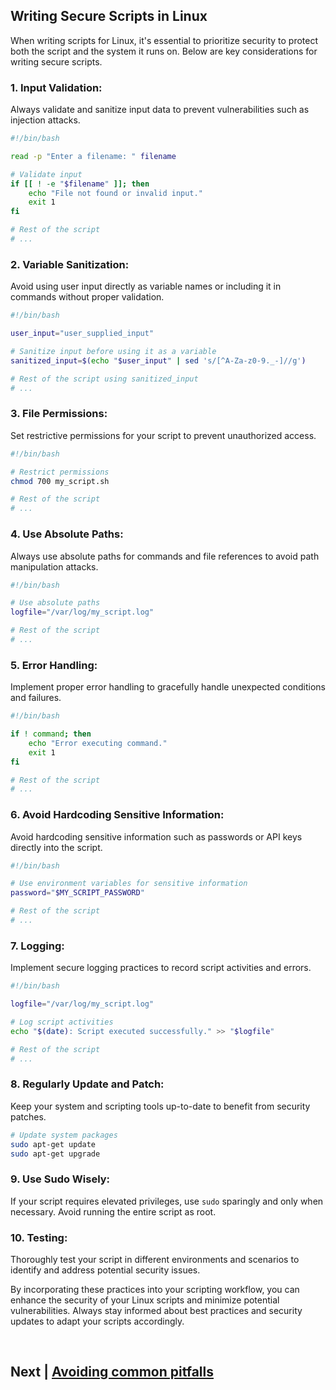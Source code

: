## Writing Secure Scripts in Linux

When writing scripts for Linux, it's essential to prioritize security to protect both the script and the system it runs on. Below are key considerations for writing secure scripts.

### 1. **Input Validation:**

Always validate and sanitize input data to prevent vulnerabilities such as injection attacks.

```bash
#!/bin/bash

read -p "Enter a filename: " filename

# Validate input
if [[ ! -e "$filename" ]]; then
    echo "File not found or invalid input."
    exit 1
fi

# Rest of the script
# ...
```

### 2. **Variable Sanitization:**

Avoid using user input directly as variable names or including it in commands without proper validation.

```bash
#!/bin/bash

user_input="user_supplied_input"

# Sanitize input before using it as a variable
sanitized_input=$(echo "$user_input" | sed 's/[^A-Za-z0-9._-]//g')

# Rest of the script using sanitized_input
# ...
```

### 3. **File Permissions:**

Set restrictive permissions for your script to prevent unauthorized access.

```bash
#!/bin/bash

# Restrict permissions
chmod 700 my_script.sh

# Rest of the script
# ...
```

### 4. **Use Absolute Paths:**

Always use absolute paths for commands and file references to avoid path manipulation attacks.

```bash
#!/bin/bash

# Use absolute paths
logfile="/var/log/my_script.log"

# Rest of the script
# ...
```

### 5. **Error Handling:**

Implement proper error handling to gracefully handle unexpected conditions and failures.

```bash
#!/bin/bash

if ! command; then
    echo "Error executing command."
    exit 1
fi

# Rest of the script
# ...
```

### 6. **Avoid Hardcoding Sensitive Information:**

Avoid hardcoding sensitive information such as passwords or API keys directly into the script.

```bash
#!/bin/bash

# Use environment variables for sensitive information
password="$MY_SCRIPT_PASSWORD"

# Rest of the script
# ...
```

### 7. **Logging:**

Implement secure logging practices to record script activities and errors.

```bash
#!/bin/bash

logfile="/var/log/my_script.log"

# Log script activities
echo "$(date): Script executed successfully." >> "$logfile"

# Rest of the script
# ...
```

### 8. **Regularly Update and Patch:**

Keep your system and scripting tools up-to-date to benefit from security patches.

```bash
# Update system packages
sudo apt-get update
sudo apt-get upgrade
```

### 9. **Use Sudo Wisely:**

If your script requires elevated privileges, use `sudo` sparingly and only when necessary. Avoid running the entire script as root.

### 10. **Testing:**

Thoroughly test your script in different environments and scenarios to identify and address potential security issues.

By incorporating these practices into your scripting workflow, you can enhance the security of your Linux scripts and minimize potential vulnerabilities. Always stay informed about best practices and security updates to adapt your scripts accordingly.


<br>


## Next | [Avoiding common pitfalls]()
